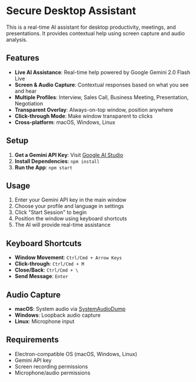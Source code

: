 
# Secure Desktop Assistant

This is a real-time AI assistant for desktop productivity, meetings, and presentations. It provides contextual help using screen capture and audio analysis.

## Features

- **Live AI Assistance**: Real-time help powered by Google Gemini 2.0 Flash Live
- **Screen & Audio Capture**: Contextual responses based on what you see and hear
- **Multiple Profiles**: Interview, Sales Call, Business Meeting, Presentation, Negotiation
- **Transparent Overlay**: Always-on-top window, position anywhere
- **Click-through Mode**: Make window transparent to clicks
- **Cross-platform**: macOS, Windows, Linux

## Setup

1. **Get a Gemini API Key**: Visit [Google AI Studio](https://aistudio.google.com/apikey)
2. **Install Dependencies**: `npm install`
3. **Run the App**: `npm start`

## Usage

1. Enter your Gemini API key in the main window
2. Choose your profile and language in settings
3. Click "Start Session" to begin
4. Position the window using keyboard shortcuts
5. The AI will provide real-time assistance

## Keyboard Shortcuts

- **Window Movement**: `Ctrl/Cmd + Arrow Keys`
- **Click-through**: `Ctrl/Cmd + M`
- **Close/Back**: `Ctrl/Cmd + \`
- **Send Message**: `Enter`

## Audio Capture

- **macOS**: System audio via [SystemAudioDump](https://github.com/Mohammed-Yasin-Mulla/Sound)
- **Windows**: Loopback audio capture
- **Linux**: Microphone input

## Requirements

- Electron-compatible OS (macOS, Windows, Linux)
- Gemini API key
- Screen recording permissions
- Microphone/audio permissions
